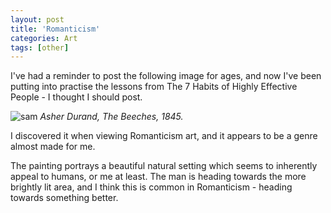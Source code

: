 ```yaml
---
layout: post
title: 'Romanticism'
categories: Art
tags: [other]
---
```


I've had a reminder to post the following image for ages, and now I've been putting into practise the lessons from The 7 Habits of Highly Effective People - I thought I should post.


![sam](/assets/7121210zoomed.jpeg)
*Asher Durand, The Beeches, 1845.*

I discovered it when viewing Romanticism art, and it appears to be a genre almost made for me.

The painting portrays a beautiful natural setting which seems to inherently appeal to humans, or me at least. The man is heading towards the more brightly lit area, and I think this is common in Romanticism - heading towards something better.